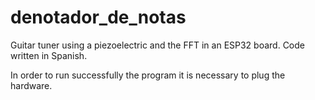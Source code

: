 # denotador_de_notas
Guitar tuner using a piezoelectric and the FFT in an ESP32 board. Code written in Spanish.

In order to run successfully the program it is necessary to plug the hardware.
